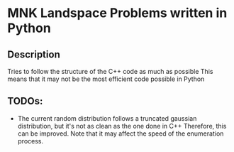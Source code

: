 # MNK Landspace Problems written in Python

## Description
Tries to follow the structure of the C++ code as much as possible
This means that it may not be the most efficient code possible in Python

## TODOs: 
- The current random distribution follows a truncated gaussian distribution,
but it's not as clean as the one done in C++
Therefore, this can be improved. Note that it may affect the speed of the enumeration process.